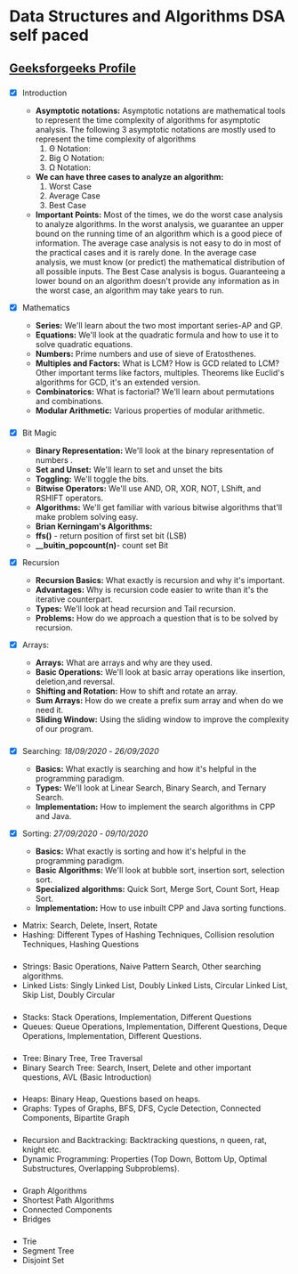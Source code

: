 # Data Structures and Algorithms DSA self paced

##  [Geeksforgeeks Profile](https://auth.geeksforgeeks.org/user/tusharnikam/practice/)

### 
  - [x] Introduction
      - **Asymptotic notations:** Asymptotic notations are mathematical tools to represent the time complexity of algorithms for asymptotic analysis. The following 3 asymptotic notations are mostly used to represent the time complexity of algorithms
         1) Θ Notation: 
         2) Big O Notation: 
         3) Ω Notation: 
      - **We can have three cases to analyze an algorithm:**
          1) Worst Case
          2) Average Case
          3) Best Case
      - **Important Points:**
              Most of the times, we do the worst case analysis to analyze algorithms. In the worst analysis, we guarantee an upper bound on the running time of an algorithm which is a good piece of information.
              The average case analysis is not easy to do in most of the practical cases and it is rarely done. In the average case analysis, we must know (or predict) the mathematical distribution of all possible inputs.
              The Best Case analysis is bogus. Guaranteeing a lower bound on an algorithm doesn't provide any information as in the worst case, an algorithm may take years to run.
              
  - [x] Mathematics
      - **Series:** We'll learn about the two most important series-AP and GP.
      - **Equations:** We'll look at the quadratic formula and how to use it to solve quadratic equations.
      - **Numbers:** Prime numbers and use of sieve of Eratosthenes.
      - **Multiples and Factors:** What is LCM? How is GCD related to LCM? Other important terms like factors, multiples. Theorems like Euclid's algorithms for GCD, it's an extended version.
      - **Combinatorics:** What is factorial? We'll learn about permutations and combinations.
      - **Modular Arithmetic:** Various properties of modular arithmetic.

###  
  - [x] Bit Magic
  
      - **Binary Representation:** We'll look at the binary representation of numbers .
      - **Set and Unset:** We'll learn to set and unset the bits
      - **Toggling:** We'll toggle the bits.
      - **Bitwise Operators:** We'll use AND, OR, XOR, NOT, LShift, and RSHIFT operators.
      - **Algorithms:** We'll get familiar with various bitwise algorithms that'll make problem solving easy.
      - **Brian Kerningam's Algorithms:**
      - **ffs()** - return position of first set bit (LSB)
      - **__buitin_popcount(n)**- count set Bit 


  - [x] Recursion
      - **Recursion Basics:** What exactly is recursion and why it's important.
      - **Advantages:** Why is recursion code easier to write than it's the iterative counterpart.
      - **Types:** We'll look at head recursion and Tail recursion.
      - **Problems:** How do we approach a question that is to be solved by recursion.
      
  - [x] Arrays: 
      - **Arrays:** What are arrays and why are they used.
      - **Basic Operations:** We'll look at basic array operations like insertion, deletion,and reversal.
      - **Shifting and Rotation:** How to shift and rotate an array.
      - **Sum Arrays:** How do we create a prefix sum array and when do we need it.
      - **Sliding Window:** Using the sliding window to improve the complexity of our program.

      
###  
  - [x] Searching:                                                     *18/09/2020* - *26/09/2020*
  
      - **Basics:** What exactly is searching and how it's helpful in the programming paradigm.
      - **Types:** We'll look at Linear Search, Binary Search, and Ternary Search.
      -  **Implementation:** How to implement the search algorithms in CPP and Java.
      
  - [x] Sorting:                    *27/09/2020* - *09/10/2020*
  
      - **Basics:** What exactly is sorting and how it's helpful in the programming paradigm.
      - **Basic Algorithms:** We'll look at bubble sort, insertion sort, selection sort.
      -  **Specialized algorithms:** Quick Sort, Merge Sort, Count Sort, Heap Sort.
      -  **Implementation:** How to use inbuilt CPP and Java sorting functions.
      
  - Matrix: Search, Delete, Insert, Rotate
  - Hashing: Different Types of Hashing Techniques, Collision resolution Techniques, Hashing Questions

###  
  - Strings: Basic Operations, Naive Pattern Search, Other searching algorithms.
  - Linked Lists: Singly Linked List, Doubly Linked Lists, Circular Linked List, Skip List, Doubly Circular

###  
  - Stacks: Stack Operations, Implementation, Different Questions
  - Queues: Queue Operations, Implementation, Different Questions, Deque Operations, Implementation, Different Questions.

###  
  - Tree: Binary Tree, Tree Traversal
  - Binary Search Tree: Search, Insert, Delete and other important questions, AVL (Basic Introduction)

###  
  - Heaps: Binary Heap, Questions based on heaps.
  - Graphs: Types of Graphs, BFS, DFS, Cycle Detection, Connected Components, Bipartite Graph

###  
  - Recursion and Backtracking: Backtracking questions, n queen, rat, knight etc.
  - Dynamic Programming: Properties (Top Down, Bottom Up, Optimal Substructures, Overlapping Subproblems).

###  
  - Graph Algorithms
  - Shortest Path Algorithms
  - Connected Components
  - Bridges

###  
  - Trie
  - Segment Tree
  - Disjoint Set

